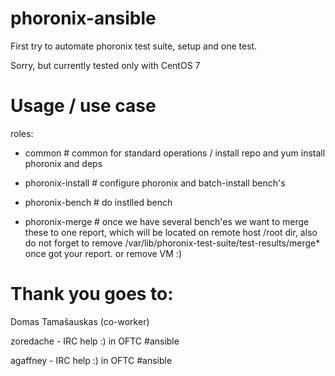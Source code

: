# phoronix-ansible
First try to automate phoronix test suite, setup and one test.

Sorry, but currently tested only with CentOS 7

# Usage / use case
roles:
  
  - common # common for standard operations / install repo and yum install phoronix and deps
  
  - phoronix-install # configure phoronix and batch-install bench's
  
  - phoronix-bench # do instlled bench
  
  - phoronix-merge # once we have several bench'es we want to merge these to one report, which will be located on remote host /root dir, also do not forget to remove /var/lib/phoronix-test-suite/test-results/merge* once got your report. or remove VM :)

# Thank you goes to:
Domas Tamašauskas (co-worker)

zoredache - IRC help :) in OFTC #ansible

agaffney - IRC help :) in OFTC #ansible
